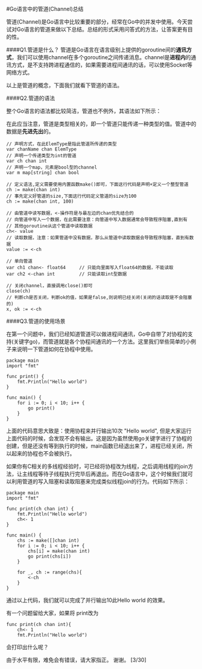 #Go语言中的管道(Channel)总结

管道(Channel)是Go语言中比较重要的部分，经常在Go中的并发中使用。今天尝试对Go语言的管道来做以下总结。总结的形式采用问答式的方法，让答案更有目的性。

####Q1.管道是什么？
管道是Go语言在语言级别上提供的goroutine间的**通讯方式**，我们可以使用channel在多个goroutine之间传递消息。channel是**进程内**的通讯方式，是不支持跨进程通信的，如果需要进程间通讯的话，可以使用Socket等网络方式。

以上是管道的概念，下面我们就看下管道的语法。

####Q2.管道的语法

整个Go语言的语法都比较简洁，管道也不例外，其语法如下所示：

在此应当注意，管道是类型相关的，即一个管道只能传递一种类型的值。管道中的数据是**先进先出**的。

<pre><code>// 声明方式，在此ElemType是指此管道所传递的类型
var chanName chan ElemType
// 声明一个传递类型为int的管道
var ch chan int
// 声明一个map，元素是bool型的channel
var m map[string] chan bool

// 定义语法,定义需要使用内置函数make()即可，下面这行代码是声明+定义一个整型管道
ch := make(chan int)
// 事先定义好管道的size,下面这行代码定义管道的size为100
ch := make(chan int, 100)

// 由管道中读写数据，<-操作符是与最左边的chan优先结合的
// 向管道中写入一个数据，在此需要注意：向管道中写入数据通常会导致程序阻塞,直到有
// 其他goroutine从这个管道中读取数据
ch<- value
// 读取数据，注意：如果管道中没有数据，那么从管道中读取数据会导致程序阻塞，直到有数据
value := <-ch

// 单向管道
var ch1 chan<- float64     // 只能向里面写入float64的数据，不能读取
var ch2 <-chan int         // 只能读取int型数据

// 关闭channel，直接调用close()即可
close(ch)
// 判断ch是否关闭，判断ok的值，如果是false,则说明已经关闭(关闭的话读取是不会阻塞的)
x, ok := <-ch
</code></pre>

####Q3.管道的使用场景

在第一个问题中，我们已经知道管道可以做进程间通讯，Go中自带了对协程的支持(关键字go)，而管道就是各个协程间通讯的一个方法。这里我们举些简单的小例子来说明一下管道如何在协程中使用。

<pre><code>package main
import "fmt"

func print() {
    fmt.Println("Hello world")
}

func main() {
    for i := 0; i < 10; i++ {
        go print()
    }
}
</code></pre>

上面的代码意思大致是：使用协程来并行输出10次 "Hello world", 但是大家运行上面代码的时候，会发现不会有输出。这是因为虽然使用go关键字进行了协程的创建，但是还没有等到执行的时候，main函数已经退出来了，进程已经关闭，所以起来的协程也不会被执行。

如果你有C相关的多线程经验时，可已经将协程改为线程，之后调用线程的join方法，让主线程等待子线程执行完毕后再退出。而在Go语言中，这个时候我们就可以利用管道的写入阻塞和读取阻塞来完成类似线程join的行为。代码如下所示：

<pre><code>package main
import "fmt"

func print(ch chan int) {
    fmt.Println("Hello world")
    ch<- 1
}

func main() {
    chs := make([]chan int)
    for i := 0; i < 10; i++ {
        chs[i] = make(chan int)
        go print(chs[i])
    }
	
    for _, ch := range(chs){
        <-ch
    }
}
</code></pre>

通过以上代码，我们就可以完成了并行输出10此Hello world 的效果。

有一个问题留给大家，如果将 print改为
<pre><code>func print(ch chan int){
    ch<- 1
    fmt.Println("Hello world")
</code></pre>
会打印出什么呢？

由于水平有限，难免会有错误，请大家指正。
谢谢。
[3/30]




